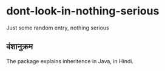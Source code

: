 # dont-look-in-nothing-serious
Just some random entry, nothing serious
## वंशानुक्रम
  The package explains inheritence in Java, in Hindi.
